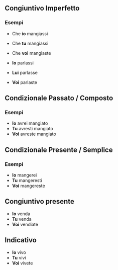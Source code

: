 ## Congiuntivo Imperfetto

### Esempi

- Che **io** mangiassi
- Che **tu** mangiassi
- Che **voi** mangiaste

- **Io** parlassi
- **Lui** parlasse
- **Voi** parlaste

## Condizionale Passato / Composto

### Esempi

- **Io** avrei mangiato
- **Tu** avresti mangiato
- **Voi** avreste mangiato

## Condizionale Presente / Semplice

### Esempi

- **Io** mangerei
- **Tu** mangeresti
- **Voi** mangereste

## Congiuntivo presente

- **Io** venda
- **Tu** venda
- **Voi** vendiate

## Indicativo

- **Io** vivo
- **Tu** vivi
- **Voi** vivete